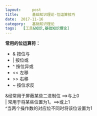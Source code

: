 ```yaml
---
layout:     post
title:      基础知识理论-位运算技巧
date:  2017-11-16
category:   基础知识理论
tags:   [工具&知识,基础知识理论]
---
```

**常用的位运算符：**
- &     按位与
- |       按位或
- ^     按位异或
- <<   左移
- \>\>   右移
- ~     按位求反

&经常用于屏蔽某些二进制位 ==>与上0  
 | 常用于将某些位置为1。==>或上1  
^当两个操作数的对应位不同时将该位设置为1